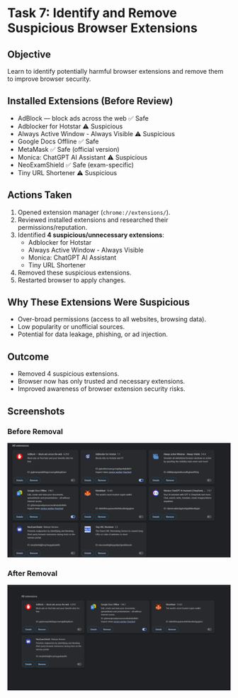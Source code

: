 # Task 7: Identify and Remove Suspicious Browser Extensions

## Objective
Learn to identify potentially harmful browser extensions and remove them to improve browser security.

## Installed Extensions (Before Review)
- AdBlock — block ads across the web ✅ Safe  
- Adblocker for Hotstar ⚠️ Suspicious  
- Always Active Window - Always Visible ⚠️ Suspicious  
- Google Docs Offline ✅ Safe  
- MetaMask ✅ Safe (official version)  
- Monica: ChatGPT AI Assistant ⚠️ Suspicious  
- NeoExamShield ✅ Safe (exam-specific)  
- Tiny URL Shortener ⚠️ Suspicious  

## Actions Taken
1. Opened extension manager (`chrome://extensions/`).  
2. Reviewed installed extensions and researched their permissions/reputation.  
3. Identified **4 suspicious/unnecessary extensions**:  
   - Adblocker for Hotstar  
   - Always Active Window - Always Visible  
   - Monica: ChatGPT AI Assistant  
   - Tiny URL Shortener  
4. Removed these suspicious extensions.  
5. Restarted browser to apply changes.  

## Why These Extensions Were Suspicious
- Over-broad permissions (access to all websites, browsing data).  
- Low popularity or unofficial sources.  
- Potential for data leakage, phishing, or ad injection.  

## Outcome
- Removed 4 suspicious extensions.  
- Browser now has only trusted and necessary extensions.  
- Improved awareness of browser extension security risks.  

## Screenshots

### Before Removal
![Before Removal](./screenshots/before_removal.png)

### After Removal
![After Removal](./screenshots/after_removal.png)
